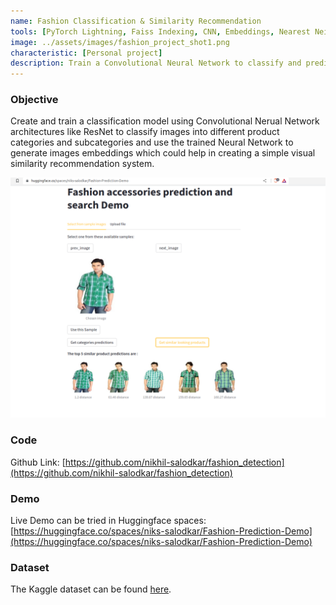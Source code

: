```yaml
---
name: Fashion Classification & Similarity Recommendation
tools: [PyTorch Lightning, Faiss Indexing, CNN, Embeddings, Nearest Neighbour]
image: ../assets/images/fashion_project_shot1.png
characteristic: [Personal project]
description: Train a Convolutional Neural Network to classify and predict similar fashion items
---
```

### Objective
Create and train a classification model using Convolutional Nerual Network architectures like ResNet to 
classify images into different product categories and subcategories and use the trained Neural Network to 
generate images embeddings which could help in creating a simple visual similarity recommendation system.

![preview](../assets/images/fashion_project_shot1.png)

### Code
Github Link: [https://github.com/nikhil-salodkar/fashion_detection](https://github.com/nikhil-salodkar/fashion_detection)

### Demo
Live Demo can be tried in Huggingface spaces: [https://huggingface.co/spaces/niks-salodkar/Fashion-Prediction-Demo](https://huggingface.co/spaces/niks-salodkar/Fashion-Prediction-Demo)

### Dataset
The Kaggle dataset can be found [here](https://www.kaggle.com/datasets/paramaggarwal/fashion-product-images-dataset).